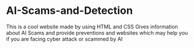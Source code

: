 # AI-Scams-and-Detection
This is a cool website made by using HTML and CSS 
Gives information about AI Scams and provide preventions and websites which may help you if you are facing cyber attack or scammed by AI
